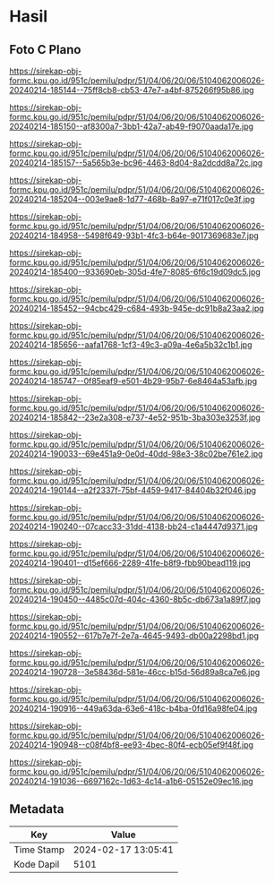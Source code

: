 # Hasil

## Foto C Plano

https://sirekap-obj-formc.kpu.go.id/951c/pemilu/pdpr/51/04/06/20/06/5104062006026-20240214-185144--75ff8cb8-cb53-47e7-a4bf-875266f95b86.jpg

https://sirekap-obj-formc.kpu.go.id/951c/pemilu/pdpr/51/04/06/20/06/5104062006026-20240214-185150--af8300a7-3bb1-42a7-ab49-f9070aada17e.jpg

https://sirekap-obj-formc.kpu.go.id/951c/pemilu/pdpr/51/04/06/20/06/5104062006026-20240214-185157--5a565b3e-bc96-4463-8d04-8a2dcdd8a72c.jpg

https://sirekap-obj-formc.kpu.go.id/951c/pemilu/pdpr/51/04/06/20/06/5104062006026-20240214-185204--003e9ae8-1d77-468b-8a97-e71f017c0e3f.jpg

https://sirekap-obj-formc.kpu.go.id/951c/pemilu/pdpr/51/04/06/20/06/5104062006026-20240214-184958--5498f649-93b1-4fc3-b64e-9017369683e7.jpg

https://sirekap-obj-formc.kpu.go.id/951c/pemilu/pdpr/51/04/06/20/06/5104062006026-20240214-185400--933690eb-305d-4fe7-8085-6f6c19d09dc5.jpg

https://sirekap-obj-formc.kpu.go.id/951c/pemilu/pdpr/51/04/06/20/06/5104062006026-20240214-185452--94cbc429-c684-493b-945e-dc91b8a23aa2.jpg

https://sirekap-obj-formc.kpu.go.id/951c/pemilu/pdpr/51/04/06/20/06/5104062006026-20240214-185656--aafa1768-1cf3-49c3-a09a-4e6a5b32c1b1.jpg

https://sirekap-obj-formc.kpu.go.id/951c/pemilu/pdpr/51/04/06/20/06/5104062006026-20240214-185747--0f85eaf9-e501-4b29-95b7-6e8464a53afb.jpg

https://sirekap-obj-formc.kpu.go.id/951c/pemilu/pdpr/51/04/06/20/06/5104062006026-20240214-185842--23e2a308-e737-4e52-951b-3ba303e3253f.jpg

https://sirekap-obj-formc.kpu.go.id/951c/pemilu/pdpr/51/04/06/20/06/5104062006026-20240214-190033--69e451a9-0e0d-40dd-98e3-38c02be761e2.jpg

https://sirekap-obj-formc.kpu.go.id/951c/pemilu/pdpr/51/04/06/20/06/5104062006026-20240214-190144--a2f2337f-75bf-4459-9417-84404b32f046.jpg

https://sirekap-obj-formc.kpu.go.id/951c/pemilu/pdpr/51/04/06/20/06/5104062006026-20240214-190240--07cacc33-31dd-4138-bb24-c1a4447d9371.jpg

https://sirekap-obj-formc.kpu.go.id/951c/pemilu/pdpr/51/04/06/20/06/5104062006026-20240214-190401--d15ef666-2289-41fe-b8f9-fbb90bead119.jpg

https://sirekap-obj-formc.kpu.go.id/951c/pemilu/pdpr/51/04/06/20/06/5104062006026-20240214-190450--4485c07d-404c-4360-8b5c-db673a1a89f7.jpg

https://sirekap-obj-formc.kpu.go.id/951c/pemilu/pdpr/51/04/06/20/06/5104062006026-20240214-190552--617b7e7f-2e7a-4645-9493-db00a2298bd1.jpg

https://sirekap-obj-formc.kpu.go.id/951c/pemilu/pdpr/51/04/06/20/06/5104062006026-20240214-190728--3e58436d-581e-46cc-b15d-56d89a8ca7e6.jpg

https://sirekap-obj-formc.kpu.go.id/951c/pemilu/pdpr/51/04/06/20/06/5104062006026-20240214-190916--449a63da-63e6-418c-b4ba-0fd16a98fe04.jpg

https://sirekap-obj-formc.kpu.go.id/951c/pemilu/pdpr/51/04/06/20/06/5104062006026-20240214-190948--c08f4bf8-ee93-4bec-80f4-ecb05ef9f48f.jpg

https://sirekap-obj-formc.kpu.go.id/951c/pemilu/pdpr/51/04/06/20/06/5104062006026-20240214-191036--6697162c-1d63-4c14-a1b6-05152e09ec16.jpg


## Metadata

| Key        | Value               |
| ---------- | ------------------- |
| Time Stamp | 2024-02-17 13:05:41 |
| Kode Dapil | 5101                |



